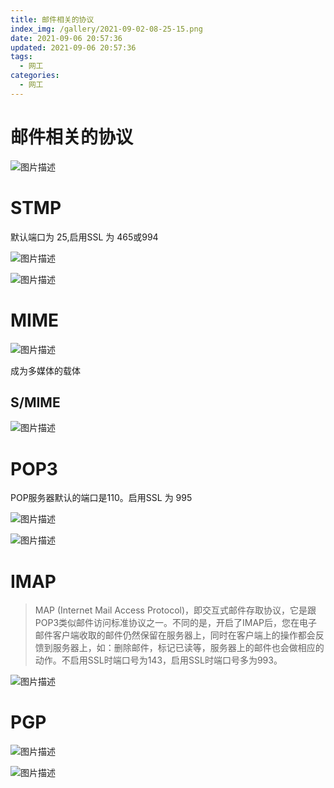 ```yaml
---
title: 邮件相关的协议
index_img: /gallery/2021-09-02-08-25-15.png
date: 2021-09-06 20:57:36
updated: 2021-09-06 20:57:36
tags:
  - 网工
categories:
  - 网工
---
```


# 邮件相关的协议

![图片描述](/gallery/2021-09-06-21-00-53.png)

# STMP

默认端口为 25,启用SSL 为 465或994

![图片描述](/gallery/2021-09-06-21-02-02.png)

![图片描述](/gallery/2021-09-06-21-02-55.png)

# MIME

![图片描述](/gallery/2021-09-06-21-03-18.png)

成为多媒体的载体

## S/MIME

![图片描述](/gallery/2021-09-06-21-08-05.png)

# POP3

POP服务器默认的端口是110。启用SSL 为 995

![图片描述](/gallery/2021-09-06-21-04-11.png)

![图片描述](/gallery/2021-09-06-21-10-30.png)

# IMAP

>MAP (Internet Mail Access Protocol)，即交互式邮件存取协议，它是跟POP3类似邮件访问标准协议之一。不同的是，开启了IMAP后，您在电子邮件客户端收取的邮件仍然保留在服务器上，同时在客户端上的操作都会反馈到服务器上，如：删除邮件，标记已读等，服务器上的邮件也会做相应的动作。不启用SSL时端口号为143，启用SSL时端口号多为993。

![图片描述](/gallery/2021-09-06-21-05-48.png)

# PGP

![图片描述](/gallery/2021-09-06-21-06-48.png)


![图片描述](/gallery/2021-09-06-21-09-18.png)

